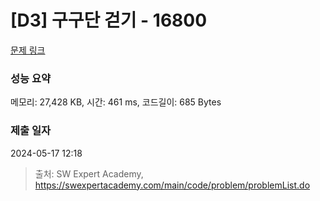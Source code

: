 # [D3] 구구단 걷기 - 16800 

[문제 링크](https://swexpertacademy.com/main/code/problem/problemDetail.do?contestProbId=AYaf9W8afyMDFAQ9) 

### 성능 요약

메모리: 27,428 KB, 시간: 461 ms, 코드길이: 685 Bytes

### 제출 일자

2024-05-17 12:18



> 출처: SW Expert Academy, https://swexpertacademy.com/main/code/problem/problemList.do